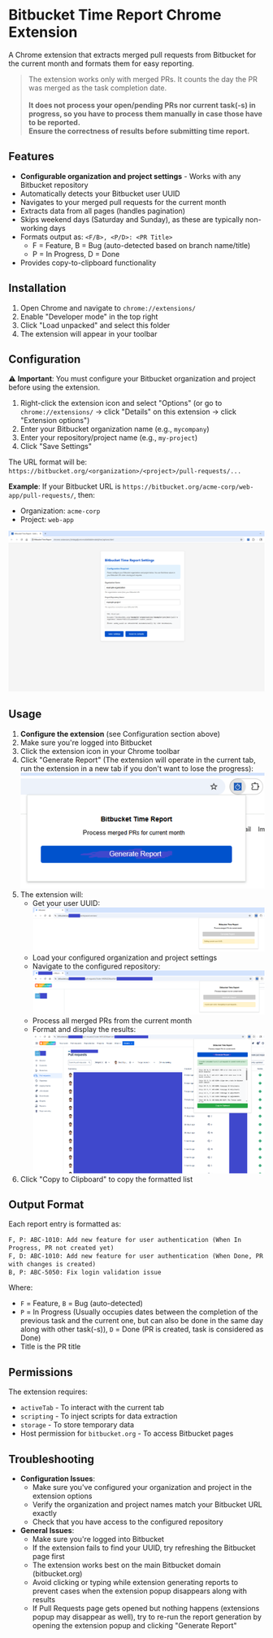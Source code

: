 # Bitbucket Time Report Chrome Extension

A Chrome extension that extracts merged pull requests from Bitbucket for the current month and formats them for easy reporting.

> The extension works only with merged PRs. It counts the day the PR was merged as the task completion date.<br/><br/>
> **It does not process your open/pending PRs nor current task(-s) in progress, so you have to process them manually in case those have to be reported.** <br/>
> **Ensure the correctness of results before submitting time report.**


## Features

- **Configurable organization and project settings** - Works with any Bitbucket repository
- Automatically detects your Bitbucket user UUID
- Navigates to your merged pull requests for the current month
- Extracts data from all pages (handles pagination)
- Skips weekend days (Saturday and Sunday), as these are typically non-working days
- Formats output as: `<F/B>, <P/D>: <PR Title>`
  - F = Feature, B = Bug (auto-detected based on branch name/title)
  - P = In Progress, D = Done
- Provides copy-to-clipboard functionality

## Installation

1. Open Chrome and navigate to `chrome://extensions/`
2. Enable "Developer mode" in the top right
3. Click "Load unpacked" and select this folder
4. The extension will appear in your toolbar

## Configuration

⚠️ **Important**: You must configure your Bitbucket organization and project before using the extension.

1. Right-click the extension icon and select "Options" (or go to `chrome://extensions/` → click "Details" on this extension → click "Extension options")
2. Enter your Bitbucket organization name (e.g., `mycompany`)
3. Enter your repository/project name (e.g., `my-project`)
4. Click "Save Settings"

The URL format will be: `https://bitbucket.org/<organization>/<project>/pull-requests/...`

**Example**: If your Bitbucket URL is `https://bitbucket.org/acme-corp/web-app/pull-requests/`, then:
- Organization: `acme-corp`
- Project: `web-app`

![Extension Settings Page](./screenshots/ExtensionSettingsPage.png "Extension Settings Page")

## Usage

1. **Configure the extension** (see Configuration section above)
2. Make sure you're logged into Bitbucket
3. Click the extension icon in your Chrome toolbar
4. Click "Generate Report" (The extension will operate in the current tab, run the extension in a new tab if you don't want to lose the progress):
![Extension Main Screen](./screenshots/ExtensionPopupMainScreen.png "Extension Main Screen")
5. The extension will:
   - Get your user UUID:
   ![Your UUID retrieval process](./screenshots/UUIDretrieval.png "Your UUID retrieval process")
   - Load your configured organization and project settings
   - Navigate to the configured repository:
   ![Navigation Pull Requests page](./screenshots/NavigatingPullRequests.png "Navigation Pull Requests page")
   - Process all merged PRs from the current month
   - Format and display the results:
   ![Displaying results](./screenshots/TimeReportResults.png "Displaying results")
6. Click "Copy to Clipboard" to copy the formatted list

## Output Format

Each report entry is formatted as:
```
F, P: ABC-1010: Add new feature for user authentication (When In Progress, PR not created yet)
F, D: ABC-1010: Add new feature for user authentication (When Done, PR with changes is created)
B, P: ABC-5050: Fix login validation issue
```

Where:
- `F` = Feature, `B` = Bug (auto-detected)
- `P` = In Progress (Usually occupies dates between the completion of the previous task and the current one, but can also be done in the same day along with other task(-s)), `D` = Done (PR is created, task is considered as Done)
- Title is the PR title

## Permissions

The extension requires:
- `activeTab` - To interact with the current tab
- `scripting` - To inject scripts for data extraction
- `storage` - To store temporary data
- Host permission for `bitbucket.org` - To access Bitbucket pages

## Troubleshooting

- **Configuration Issues**:
  - Make sure you've configured your organization and project in the extension options
  - Verify the organization and project names match your Bitbucket URL exactly
  - Check that you have access to the configured repository
- **General Issues**:
  - Make sure you're logged into Bitbucket
  - If the extension fails to find your UUID, try refreshing the Bitbucket page first
  - The extension works best on the main Bitbucket domain (bitbucket.org)
  - Avoid clicking or typing while extension generating reports to prevent cases when the extension popup disappears along with results
  - If Pull Requests page gets opened but nothing happens (extensions popup may disappear as well), try to re-run the report generation by opening the extension popup and clicking "Generate Report"
